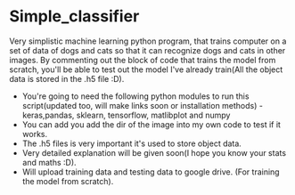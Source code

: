 # Simple_classifier
Very simplistic machine learning python program, that trains computer on a set of data of dogs and cats so that it can recognize dogs and cats in other images. By commenting out the block of code that trains the model from scratch, you'll be able to test out the model I've already train(All the object data is stored in the .h5 file :D).

* You're going to need the following python modules to run this script(updated too, will make links soon or installation methods) - keras,pandas, sklearn, tensorflow, matlibplot and numpy
* You can add you add the dir of the image into my own code to test if it works.
* The .h5 files is very important it's used to store object data.
* Very detailed explanation will be given soon(I hope you know your stats and maths :D).
* Will upload training data and testing data to google drive. (For training the model from scratch).
